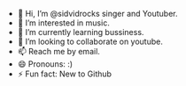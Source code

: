 - 👋 Hi, I’m @sidvidrocks singer and Youtuber.
- 👀 I’m interested in music.
- 🌱 I’m currently learning bussiness.
- 💞️ I’m looking to collaborate on youtube.
- 📫 Reach me by email.
- 😄 Pronouns: :)
- ⚡ Fun fact: New to Github

<!---
sidvidrocks/sidvidrocks is a ✨ special ✨ repository because its `README.md` (this file) appears on your GitHub profile.
You can click the Preview link to take a look at your changes.
--->

